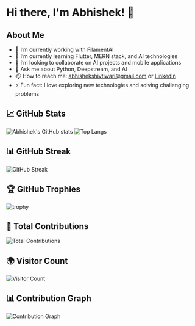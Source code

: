 # Hi there, I'm Abhishek! 👋

## About Me

- 🔭 I’m currently working with FilamentAI
- 🌱 I’m currently learning Flutter, MERN stack, and AI technologies
- 👯 I’m looking to collaborate on AI projects and mobile applications
- 💬 Ask me about Python, Deepstream, and AI
- 📫 How to reach me: [abhishekshivtiwari@gmail.com](mailto:abhishekshivtiwari@gmail.com) or [LinkedIn](https://www.linkedin.com/in/abhishek-tiwari-6172a6223/)
- ⚡ Fun fact: I love exploring new technologies and solving challenging problems


## 📈 GitHub Stats

![Abhishek's GitHub stats](https://github-readme-stats.vercel.app/api?username=Abhi-shekes&show_icons=true&theme=radical)
![Top Langs](https://github-readme-stats.vercel.app/api/top-langs/?username=Abhi-shekes&layout=compact&theme=radical)

## 📊 GitHub Streak

![GitHub Streak](https://github-readme-streak-stats.herokuapp.com/?user=Abhi-shekes&theme=radical)

## 🏆 GitHub Trophies

![trophy](https://github-profile-trophy.vercel.app/?username=Abhi-shekes&theme=radical)

## 🌟 Total Contributions

![Total Contributions](https://github-contributor-stats.vercel.app/api?username=Abhi-shekes)

## 🌍 Visitor Count

![Visitor Count](https://visitor-badge.glitch.me/badge?page_id=Abhi-shekes.Abhi-shekes)

## 📊 Contribution Graph

![Contribution Graph](https://activity-graph.herokuapp.com/graph?username=Abhi-shekes&theme=radical)
